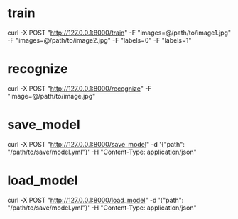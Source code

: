 # train
curl -X POST "http://127.0.0.1:8000/train" -F "images=@/path/to/image1.jpg" -F "images=@/path/to/image2.jpg" -F "labels=0" -F "labels=1"
# recognize
curl -X POST "http://127.0.0.1:8000/recognize" -F "image=@/path/to/image.jpg"
# save_model
curl -X POST "http://127.0.0.1:8000/save_model" -d '{"path": "/path/to/save/model.yml"}' -H "Content-Type: application/json"
# load_model
curl -X POST "http://127.0.0.1:8000/load_model" -d '{"path": "/path/to/save/model.yml"}' -H "Content-Type: application/json"
